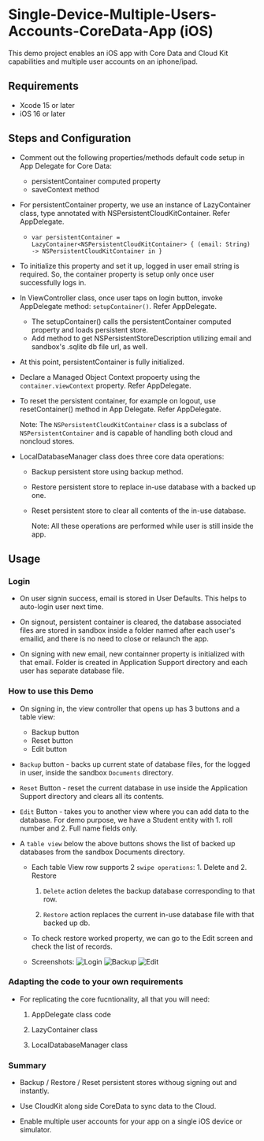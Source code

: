# Single-Device-Multiple-Users-Accounts-CoreData-App (iOS)

This demo project enables an iOS app with Core Data and Cloud Kit capabilities and multiple user accounts on an iphone/ipad.

## Requirements

  - Xcode 15 or later
  - iOS 16 or later

## Steps and Configuration
    
  - Comment out the following properties/methods default code setup in App Delegate for Core Data:
    - persistentContainer computed property
    - saveContext method
      
  - For persistentContainer property, we use an instance of LazyContainer class, type annotated with NSPersistentCloudKitContainer. Refer AppDelegate.
     - ```var persistentContainer = LazyContainer<NSPersistentCloudKitContainer> { (email: String) -> NSPersistentCloudKitContainer in }```
   
  - To initialize this property and set it up, logged in user email string is required. So, the container property is setup only once user successfully logs in.
    
  - In ViewController class, once user taps on login button, invoke AppDelegate method: `setupContainer()`. Refer AppDelegate.
    - The setupContainer() calls the persistentContainer computed property and loads persistent store.
    - Add method to get NSPersistentStoreDescription utilizing email and sandbox's .sqlite db file url, as well.
   
  - At this point, persistentContainer is fully initialized.
    
  - Declare a Managed Object Context propoerty using the `container.viewContext` property. Refer AppDelegate.
    
  - To reset the persistent container, for example on logout, use resetContainer() method in App Delegate. Refer AppDelegate.
  
    Note: The `NSPersistentCloudKitContainer` class is a subclass of `NSPersistentContainer` and is capable of handling both cloud and noncloud stores.

  - LocalDatabaseManager class does three core data operations:
    
    - Backup persistent store using backup method.
   
    - Restore persistent store to replace in-use database with a backed up one.
   
    - Reset persistent store to clear all contents of the in-use database.
   
      Note: All these operations are performed while user is still inside the app.

## Usage

  ### Login
  
  - On user signin success, email is stored in User Defaults. This helps to auto-login user next time.
    
  - On signout, persistent container is cleared, the database associated files are stored in sandbox inside a folder named after each user's emailid, and there is no need to close or relaunch the app.
    
  - On signing with new email, new containner property is initialized with that email. Folder is created in Application Support directory and each user has separate database file.

 ### How to use this Demo

   - On signing in, the view controller that opens up has 3 buttons and a table view:
     - Backup button
     - Reset button
     - Edit button
    
   - `Backup` button - backs up current state of database files, for the logged in user, inside the sandbox `Documents` directory.

   - `Reset` Button - reset the current database in use inside the Application Support directory and clears all its contents.

   - `Edit` Button - takes you to another view where you can add data to the database. For demo purpose, we have a Student entity with 1. roll number and 2. Full name fields only.

   - A `table view` below the above buttons shows the list of backed up databases from the sandbox Documents directory.
     
     - Each table View row supports 2 `swipe operations`: 1. Delete and 2. Restore
    
       1. `Delete` action deletes the backup database corresponding to that row.
      
       2. `Restore` action replaces the current in-use database file with that backed up db.
      
     - To check restore worked property, we can go to the Edit screen and check the list of records.
    
     - Screenshots:
        ![Login](https://github.com/saushar/Single-Device-Multiple-Users-Accounts-CoreData-App-iOS/assets/49163871/eef94c6d-8e54-4897-a690-51fa84c724bd)
        ![Backup](https://github.com/saushar/Single-Device-Multiple-Users-Accounts-CoreData-App-iOS/assets/49163871/2c475534-5372-4c6c-a53e-8cf4009e52ad)
        ![Edit](https://github.com/saushar/Single-Device-Multiple-Users-Accounts-CoreData-App-iOS/assets/49163871/e05b71ae-d3ac-489b-96d3-b5d4c31f4d8b)
       

### Adapting the code to your own requirements

  - For replicating the core fucntionality, all that you will need:
    
    1. AppDelegate class code

    2. LazyContainer class

    3. LocalDatabaseManager class
    
### Summary
  
  - Backup / Restore / Reset persistent stores withoug signing out and instantly.
  
  - Use CloudKit along side CoreData to sync data to the Cloud.

  - Enable multiple user accounts for your app on a single iOS device or simulator.

